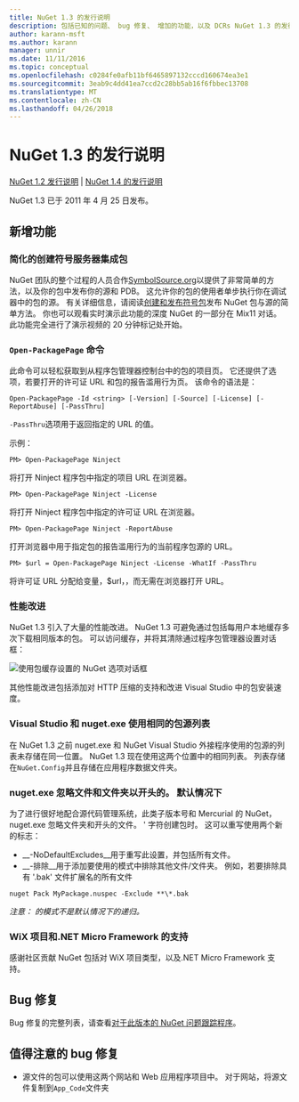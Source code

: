```yaml
---
title: NuGet 1.3 的发行说明
description: 包括已知的问题、 bug 修复、 增加的功能，以及 DCRs NuGet 1.3 的发行说明。
author: karann-msft
ms.author: karann
manager: unnir
ms.date: 11/11/2016
ms.topic: conceptual
ms.openlocfilehash: c0284fe0afb11bf6465897132cccd160674ea3e1
ms.sourcegitcommit: 3eab9c4dd41ea7ccd2c28bb5ab16f6fbbec13708
ms.translationtype: MT
ms.contentlocale: zh-CN
ms.lasthandoff: 04/26/2018
---
```

# <a name="nuget-13-release-notes"></a>NuGet 1.3 的发行说明

[NuGet 1.2 发行说明](../release-notes/nuget-1.2.md) | [NuGet 1.4 的发行说明](../release-notes/nuget-1.4.md)

NuGet 1.3 已于 2011 年 4 月 25 日发布。

## <a name="new-features"></a>新增功能

### <a name="streamlined-package-creation-with-symbol-server-integration"></a>简化的创建符号服务器集成包

NuGet 团队的整个过程的人员合作[SymbolSource.org](http://www.symbolsource.org/)以提供了非常简单的方法，以及你的包中发布你的源和 PDB。 这允许你的包的使用者单步执行你在调试器中的包的源。 有关详细信息，请阅读[创建和发布符号包](../create-packages/symbol-packages.md)发布 NuGet 包与源的简单方法。 你也可以观看实时演示此功能的深度 NuGet 的一部分在 Mix11 对话。 此功能完全进行了演示视频的 20 分钟标记处开始。

### <a name="open-packagepage-command"></a>`Open-PackagePage` 命令

此命令可以轻松获取到从程序包管理器控制台中的包的项目页。 它还提供了选项，若要打开的许可证 URL 和包的报告滥用行为页。
该命令的语法是：

    Open-PackagePage -Id <string> [-Version] [-Source] [-License] [-ReportAbuse] [-PassThru]

`-PassThru`选项用于返回指定的 URL 的值。

示例：

    PM> Open-PackagePage Ninject

将打开 Ninject 程序包中指定的项目 URL 在浏览器。

    PM> Open-PackagePage Ninject -License

将打开 Ninject 程序包中指定的许可证 URL 在浏览器。

    PM> Open-PackagePage Ninject -ReportAbuse

打开浏览器中用于指定包的报告滥用行为的当前程序包源的 URL。

    PM> $url = Open-PackagePage Ninject -License -WhatIf -PassThru

将许可证 URL 分配给变量，$url，，而无需在浏览器打开 URL。

### <a name="performance-improvements"></a>性能改进

NuGet 1.3 引入了大量的性能改进。 NuGet 1.3 可避免通过包括每用户本地缓存多次下载相同版本的包。 可以访问缓存，并将其清除通过程序包管理器设置对话框：

![使用包缓存设置的 NuGet 选项对话框](./media/nuget-options.png)

其他性能改进包括添加对 HTTP 压缩的支持和改进 Visual Studio 中的包安装速度。

### <a name="visual-studio-and-nugetexe-uses-the-same-list-of-package-sources"></a>Visual Studio 和 nuget.exe 使用相同的包源列表

在 NuGet 1.3 之前 nuget.exe 和 NuGet Visual Studio 外接程序使用的包源的列表未存储在同一位置。 NuGet 1.3 现在使用这两个位置中的相同列表。 列表存储在`NuGet.Config`并且存储在应用程序数据文件夹。

### <a name="nugetexe-ignores-files-and-folders-that-start-with--by-default"></a>nuget.exe 忽略文件和文件夹以开头的。 默认情况下

为了进行很好地配合源代码管理系统，此类子版本号和 Mercurial 的 NuGet，nuget.exe 忽略文件夹和开头的文件。 ' 字符创建包时。 这可以重写使用两个新的标志：

* __-NoDefaultExcludes__用于重写此设置，并包括所有文件。
* __-排除__用于添加要使用的模式中排除其他文件/文件夹。 例如，若要排除具有 '.bak' 文件扩展名的所有文件

```
nuget Pack MyPackage.nuspec -Exclude **\*.bak
```  

_注意： 的模式不是默认情况下的递归。_

### <a name="support-for-wix-projects-and-the-net-micro-framework"></a>WiX 项目和.NET Micro Framework 的支持

感谢社区贡献 NuGet 包括对 WiX 项目类型，以及.NET Micro Framework 支持。

## <a name="bug-fixes"></a>Bug 修复

Bug 修复的完整列表，请查看[对于此版本的 NuGet 问题跟踪程序](http://nuget.codeplex.com/workitem/list/advanced?keyword=&status=All&type=All&priority=All&release=NuGet%201.3&assignedTo=All&component=All&sortField=LastUpdatedDate&sortDirection=Descending&page=0)。

## <a name="bug-fixes-worth-noting"></a>值得注意的 bug 修复

* 源文件的包可以使用这两个网站和 Web 应用程序项目中。
对于网站，将源文件复制到`App_Code`文件夹
